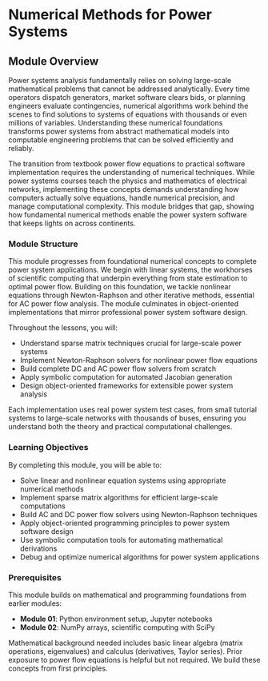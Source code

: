# Numerical Methods for Power Systems

## Module Overview

Power systems analysis fundamentally relies on solving large-scale mathematical problems that cannot be addressed analytically. Every time operators dispatch generators, market software clears bids, or planning engineers evaluate contingencies, numerical algorithms work behind the scenes to find solutions to systems of equations with thousands or even millions of variables. Understanding these numerical foundations transforms power systems from abstract mathematical models into computable engineering problems that can be solved efficiently and reliably.

The transition from textbook power flow equations to practical software
implementation requires the understanding of numerical techniques. While power
systems courses
teach the physics and mathematics of electrical networks, implementing these
concepts demands understanding how computers actually solve equations, handle
numerical precision, and manage computational complexity. This module bridges
that gap, showing how fundamental numerical methods enable the power system
software that keeps lights on across continents.

### Module Structure

This module progresses from foundational numerical concepts to complete power system applications. We begin with linear systems, the workhorses of scientific computing that underpin everything from state estimation to optimal power flow. Building on this foundation, we tackle nonlinear equations through Newton-Raphson and other iterative methods, essential for AC power flow analysis. The module culminates in object-oriented implementations that mirror professional power system software design.

Throughout the lessons, you will:

- Understand sparse matrix techniques crucial for large-scale power systems
- Implement Newton-Raphson solvers for nonlinear power flow equations  
- Build complete DC and AC power flow solvers from scratch
- Apply symbolic computation for automated Jacobian generation
- Design object-oriented frameworks for extensible power system analysis

Each implementation uses real power system test cases, from small tutorial systems to large-scale networks with thousands of buses, ensuring you understand both the theory and practical computational challenges.

### Learning Objectives

By completing this module, you will be able to:

- Solve linear and nonlinear equation systems using appropriate numerical methods
- Implement sparse matrix algorithms for efficient large-scale computations
- Build AC and DC power flow solvers using Newton-Raphson techniques
- Apply object-oriented programming principles to power system software design
- Use symbolic computation tools for automating mathematical derivations
- Debug and optimize numerical algorithms for power system applications

### Prerequisites

This module builds on mathematical and programming foundations from earlier modules:

- **Module 01**: Python environment setup, Jupyter notebooks
- **Module 02**: NumPy arrays, scientific computing with SciPy

Mathematical background needed includes basic linear algebra (matrix operations, eigenvalues) and calculus (derivatives, Taylor series). Prior exposure to power flow equations is helpful but not required. We build these concepts from first principles.
